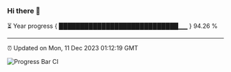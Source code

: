 ### Hi there 👋

⏳ Year progress { ████████████████████████████▁▁ } 94.26 %

---

⏰ Updated on Mon, 11 Dec 2023 01:12:19 GMT

![Progress Bar CI](https://github.com/liununu/liununu/workflows/Progress%20Bar%20CI/badge.svg)
